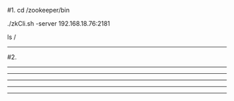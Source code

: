 #1.
cd /zookeeper/bin

./zkCli.sh -server 192.168.18.76:2181

ls /

----------------------------------------------------------
#2.



----------------------------------------------------------
----------------------------------------------------------
----------------------------------------------------------
----------------------------------------------------------
----------------------------------------------------------
